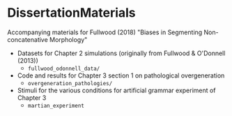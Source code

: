 # DissertationMaterials

Accompanying materials for Fullwood (2018) "Biases in Segmenting Non-concatenative Morphology"

* Datasets for Chapter 2 simulations (originally from Fullwood & O'Donnell (2013))
  * `fullwood_odonnell_data/`
* Code and results for Chapter 3 section 1 on pathological overgeneration
  * `overgeneration_pathologies/`
* Stimuli for the various conditions for artificial grammar experiment of Chapter 3
  * `martian_experiment`

